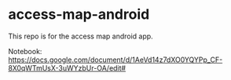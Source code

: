 # access-map-android

This repo is for the access map android app.

Notebook:
https://docs.google.com/document/d/1AeVd14z7dXO0YQYPp_CF-8X0qWTmUsX-3uWYzbUr-OA/edit#
